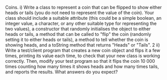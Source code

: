 Coins.
i) Write a class to represent a coin that can be flipped to show either heads or tails (you
do not need to represent the value of the coin). Your class should include a suitable
attribute (this could be a simple boolean, an integer value, a character, or any other
suitable type for representing the two values), a constructor that randomly initialises the
object to either heads or tails, a method that can be called to "flip" the coin (randomly
setting it to either heads or tails), a method to tell whether the coin is showing heads, and
a toString method that returns "Heads" or "Tails".
2
ii) Write a test/client program that creates a new coin object and flips it a few times,
printing its value each time, to check that your new class is working correctly. Then,
modify your test program so that it flips the coin 10 000 times counting how many times
it shows heads and how many times tails, and reports the results. What answers do you
expect?